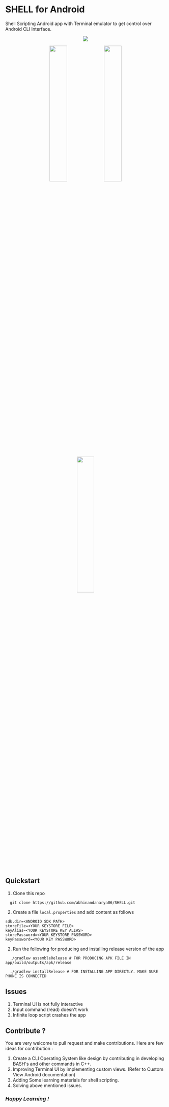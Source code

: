# SHELL for Android
Shell Scripting Android app with Terminal emulator to get control over Android CLI Interface.
<p align="center">
  <img src="https://github.com/abhinandanarya06/SHELL/blob/main/.idea/res/main.jpg?raw=true">
</p>
<p align="center">
  <img src="https://github.com/abhinandanarya06/SHELL/blob/main/.idea/res/demo1.jpg?raw=true" width="33%">
  <img src="https://github.com/abhinandanarya06/SHELL/blob/main/.idea/res/demo2.jpg?raw=true" width="33%">
  <img src="https://github.com/abhinandanarya06/SHELL/blob/main/.idea/res/demo3.jpg?raw=true" width="33%">
</p>


## Quickstart
1. Clone this repo
```
  git clone https://github.com/abhinandanarya06/SHELL.git
```
2. Create a file ```local.properties``` and add content as follows
```
sdk.dir=<ANDROID SDK PATH>
storeFile=<YOUR KEYSTORE FILE>
keyAlias=<YOUR KEYSTORE KEY ALIAS>
storePassword=<YOUR KEYSTORE PASSWORD>
keyPassword=<YOUR KEY PASSWORD>
```

2. Run the following for producing and installing release version of the app
```
  ./gradlew assembleRelease # FOR PRODUCING APK FILE IN app/build/outputs/apk/release
  
  ./gradlew installRelease # FOR INSTALLING APP DIRECTLY. MAKE SURE PHONE IS CONNECTED
```

## Issues
1. Terminal UI is not fully interactive
2. Input command (read) doesn't work 
3. Infinite loop script crashes the app

## Contribute ?
You are very welcome to pull request and make contributions.
Here are few ideas for contribution : 
1. Create a CLI Operating System like design by contributing in developing BASH's and other commands in C++.
2. Improving Terminal UI by implementing custom views. (Refer to Custom View Android documentation)
3. Adding Some learning materials for shell scripting.
4. Solving above mentioned issues.

### *Happy Learning !*

